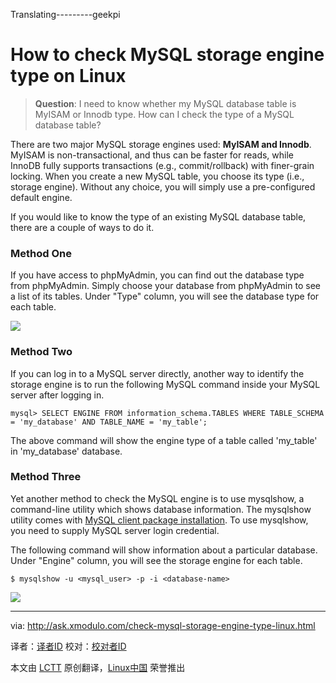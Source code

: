 Translating---------geekpi

How to check MySQL storage engine type on Linux
================================================================================
> **Question**: I need to know whether my MySQL database table is MyISAM or Innodb type. How can I check the type of a MySQL database table? 

There are two major MySQL storage engines used: **MyISAM and Innodb**. MyISAM is non-transactional, and thus can be faster for reads, while InnoDB fully supports transactions (e.g., commit/rollback) with finer-grain locking. When you create a new MySQL table, you choose its type (i.e., storage engine). Without any choice, you will simply use a pre-configured default engine.

If you would like to know the type of an existing MySQL database table, there are a couple of ways to do it.

### Method One ###

If you have access to phpMyAdmin, you can find out the database type from phpMyAdmin. Simply choose your database from phpMyAdmin to see a list of its tables. Under "Type" column, you will see the database type for each table.

![](https://farm4.staticflickr.com/3871/14526575875_c1da3d9c7a_z.jpg)

### Method Two ###

If you can log in to a MySQL server directly, another way to identify the storage engine is to run the following MySQL command inside your MySQL server after logging in.

    mysql> SELECT ENGINE FROM information_schema.TABLES WHERE TABLE_SCHEMA = 'my_database' AND TABLE_NAME = 'my_table';

The above command will show the engine type of a table called 'my_table' in 'my_database' database.

### Method Three ###

Yet another method to check the MySQL engine is to use mysqlshow, a command-line utility which shows database information. The mysqlshow utility comes with [MySQL client package installation][1]. To use mysqlshow, you need to supply MySQL server login credential.

The following command will show information about a particular database. Under "Engine" column, you will see the storage engine for each table.

    $ mysqlshow -u <mysql_user> -p -i <database-name>

![](https://farm4.staticflickr.com/3845/14340200549_8fbe7ea7b5_z.jpg)

--------------------------------------------------------------------------------

via: http://ask.xmodulo.com/check-mysql-storage-engine-type-linux.html

译者：[译者ID](https://github.com/译者ID) 校对：[校对者ID](https://github.com/校对者ID)

本文由 [LCTT](https://github.com/LCTT/TranslateProject) 原创翻译，[Linux中国](http://linux.cn/) 荣誉推出

[1]:http://xmodulo.com/2013/06/how-to-install-mysql-server-and-client-on-linux.html